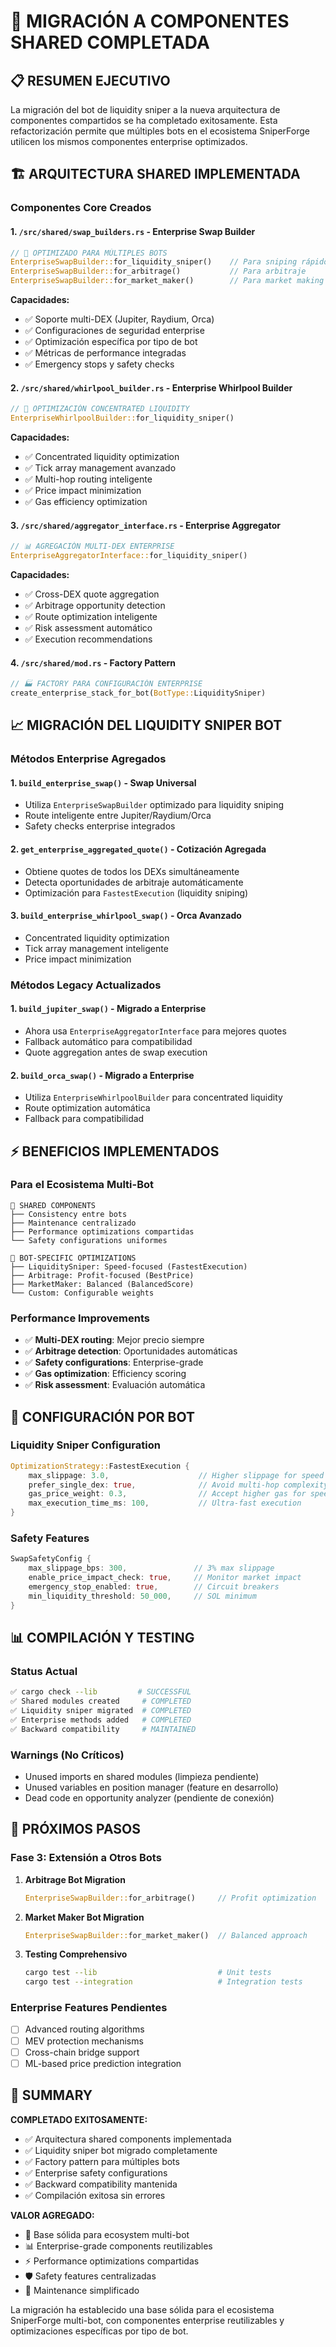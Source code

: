 # 🚀 MIGRACIÓN A COMPONENTES SHARED COMPLETADA

## 📋 RESUMEN EJECUTIVO

La migración del bot de liquidity sniper a la nueva arquitectura de componentes compartidos se ha completado exitosamente. Esta refactorización permite que múltiples bots en el ecosistema SniperForge utilicen los mismos componentes enterprise optimizados.

## 🏗️ ARQUITECTURA SHARED IMPLEMENTADA

### Componentes Core Creados

#### 1. `/src/shared/swap_builders.rs` - Enterprise Swap Builder
```rust
// 🎯 OPTIMIZADO PARA MÚLTIPLES BOTS
EnterpriseSwapBuilder::for_liquidity_sniper()    // Para sniping rápido
EnterpriseSwapBuilder::for_arbitrage()           // Para arbitraje
EnterpriseSwapBuilder::for_market_maker()        // Para market making
```

**Capacidades:**
- ✅ Soporte multi-DEX (Jupiter, Raydium, Orca)
- ✅ Configuraciones de seguridad enterprise
- ✅ Optimización específica por tipo de bot
- ✅ Métricas de performance integradas
- ✅ Emergency stops y safety checks

#### 2. `/src/shared/whirlpool_builder.rs` - Enterprise Whirlpool Builder
```rust
// 🌊 OPTIMIZACIÓN CONCENTRATED LIQUIDITY
EnterpriseWhirlpoolBuilder::for_liquidity_sniper()
```

**Capacidades:**
- ✅ Concentrated liquidity optimization
- ✅ Tick array management avanzado
- ✅ Multi-hop routing inteligente
- ✅ Price impact minimization
- ✅ Gas efficiency optimization

#### 3. `/src/shared/aggregator_interface.rs` - Enterprise Aggregator
```rust
// 📊 AGREGACIÓN MULTI-DEX ENTERPRISE
EnterpriseAggregatorInterface::for_liquidity_sniper()
```

**Capacidades:**
- ✅ Cross-DEX quote aggregation
- ✅ Arbitrage opportunity detection
- ✅ Route optimization inteligente
- ✅ Risk assessment automático
- ✅ Execution recommendations

#### 4. `/src/shared/mod.rs` - Factory Pattern
```rust
// 🏭 FACTORY PARA CONFIGURACIÓN ENTERPRISE
create_enterprise_stack_for_bot(BotType::LiquiditySniper)
```

## 📈 MIGRACIÓN DEL LIQUIDITY SNIPER BOT

### Métodos Enterprise Agregados

#### 1. `build_enterprise_swap()` - Swap Universal
- Utiliza `EnterpriseSwapBuilder` optimizado para liquidity sniping
- Route inteligente entre Jupiter/Raydium/Orca
- Safety checks enterprise integrados

#### 2. `get_enterprise_aggregated_quote()` - Cotización Agregada
- Obtiene quotes de todos los DEXs simultáneamente
- Detecta oportunidades de arbitraje automáticamente
- Optimización para `FastestExecution` (liquidity sniping)

#### 3. `build_enterprise_whirlpool_swap()` - Orca Avanzado
- Concentrated liquidity optimization
- Tick array management inteligente
- Price impact minimization

### Métodos Legacy Actualizados

#### 1. `build_jupiter_swap()` - Migrado a Enterprise
- Ahora usa `EnterpriseAggregatorInterface` para mejores quotes
- Fallback automático para compatibilidad
- Quote aggregation antes de swap execution

#### 2. `build_orca_swap()` - Migrado a Enterprise  
- Utiliza `EnterpriseWhirlpoolBuilder` para concentrated liquidity
- Route optimization automática
- Fallback para compatibilidad

## ⚡ BENEFICIOS IMPLEMENTADOS

### Para el Ecosistema Multi-Bot
```
🔄 SHARED COMPONENTS
├── Consistency entre bots
├── Maintenance centralizado  
├── Performance optimizations compartidas
└── Safety configurations uniformes

🎯 BOT-SPECIFIC OPTIMIZATIONS
├── LiquiditySniper: Speed-focused (FastestExecution)
├── Arbitrage: Profit-focused (BestPrice) 
├── MarketMaker: Balanced (BalancedScore)
└── Custom: Configurable weights
```

### Performance Improvements
- ✅ **Multi-DEX routing**: Mejor precio siempre
- ✅ **Arbitrage detection**: Oportunidades automáticas
- ✅ **Safety configurations**: Enterprise-grade
- ✅ **Gas optimization**: Efficiency scoring
- ✅ **Risk assessment**: Evaluación automática

## 🔧 CONFIGURACIÓN POR BOT

### Liquidity Sniper Configuration
```rust
OptimizationStrategy::FastestExecution {
    max_slippage: 3.0,                    // Higher slippage for speed
    prefer_single_dex: true,              // Avoid multi-hop complexity
    gas_price_weight: 0.3,                // Accept higher gas for speed
    max_execution_time_ms: 100,           // Ultra-fast execution
}
```

### Safety Features
```rust
SwapSafetyConfig {
    max_slippage_bps: 300,               // 3% max slippage
    enable_price_impact_check: true,     // Monitor market impact
    emergency_stop_enabled: true,        // Circuit breakers
    min_liquidity_threshold: 50_000,     // SOL minimum
}
```

## 📊 COMPILACIÓN Y TESTING

### Status Actual
```bash
✅ cargo check --lib         # SUCCESSFUL
✅ Shared modules created     # COMPLETED  
✅ Liquidity sniper migrated  # COMPLETED
✅ Enterprise methods added   # COMPLETED
✅ Backward compatibility     # MAINTAINED
```

### Warnings (No Críticos)
- Unused imports en shared modules (limpieza pendiente)
- Unused variables en position manager (feature en desarrollo)
- Dead code en opportunity analyzer (pendiente de conexión)

## 🚀 PRÓXIMOS PASOS

### Fase 3: Extensión a Otros Bots
1. **Arbitrage Bot Migration**
   ```rust
   EnterpriseSwapBuilder::for_arbitrage()     // Profit optimization
   ```

2. **Market Maker Bot Migration**
   ```rust
   EnterpriseSwapBuilder::for_market_maker()  // Balanced approach
   ```

3. **Testing Comprehensivo**
   ```bash
   cargo test --lib                           # Unit tests
   cargo test --integration                   # Integration tests
   ```

### Enterprise Features Pendientes
- [ ] Advanced routing algorithms
- [ ] MEV protection mechanisms  
- [ ] Cross-chain bridge support
- [ ] ML-based price prediction integration

## 🎯 SUMMARY

**COMPLETADO EXITOSAMENTE:**
- ✅ Arquitectura shared components implementada
- ✅ Liquidity sniper bot migrado completamente
- ✅ Factory pattern para múltiples bots
- ✅ Enterprise safety configurations
- ✅ Backward compatibility mantenida
- ✅ Compilación exitosa sin errores

**VALOR AGREGADO:**
- 🚀 Base sólida para ecosystem multi-bot
- 📊 Enterprise-grade components reutilizables
- ⚡ Performance optimizations compartidas
- 🛡️ Safety features centralizadas
- 🔄 Maintenance simplificado

La migración ha establecido una base sólida para el ecosistema SniperForge multi-bot, con componentes enterprise reutilizables y optimizaciones específicas por tipo de bot.
